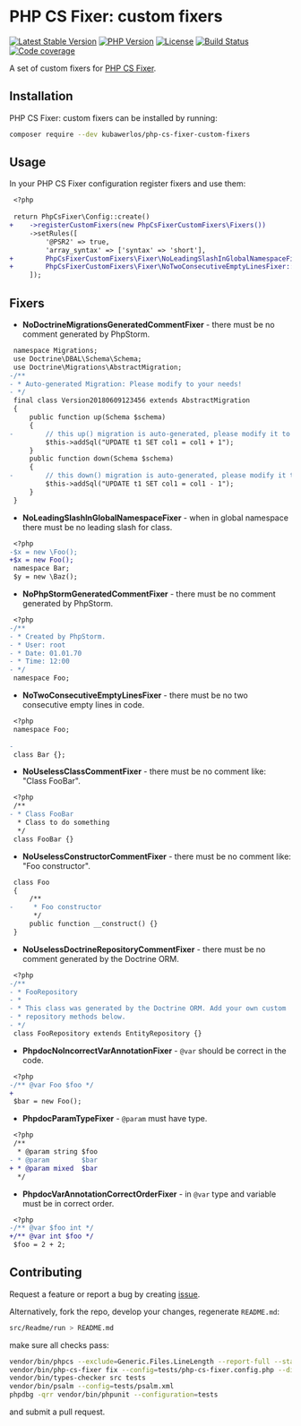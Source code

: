 # PHP CS Fixer: custom fixers

[![Latest Stable Version](https://img.shields.io/packagist/v/kubawerlos/php-cs-fixer-custom-fixers.svg)](https://packagist.org/packages/kubawerlos/php-cs-fixer-custom-fixers)
[![PHP Version](https://img.shields.io/badge/php-%5E7.1-8892BF.svg)](https://php.net)
[![License](https://img.shields.io/github/license/kubawerlos/php-cs-fixer-custom-fixers.svg)](https://packagist.org/packages/kubawerlos/php-cs-fixer-custom-fixers)
[![Build Status](https://img.shields.io/travis/kubawerlos/php-cs-fixer-custom-fixers/master.svg)](https://travis-ci.org/kubawerlos/php-cs-fixer-custom-fixers)
[![Code coverage](https://img.shields.io/codecov/c/github/kubawerlos/php-cs-fixer-custom-fixers.svg?label=code%20coverage)](https://codecov.io/gh/kubawerlos/php-cs-fixer-custom-fixers)

A set of custom fixers for [PHP CS Fixer](https://github.com/FriendsOfPHP/PHP-CS-Fixer).

## Installation
PHP CS Fixer: custom fixers can be installed by running:
```bash
composer require --dev kubawerlos/php-cs-fixer-custom-fixers
```


## Usage
In your PHP CS Fixer configuration register fixers and use them:
```diff
 <?php
 
 return PhpCsFixer\Config::create()
+    ->registerCustomFixers(new PhpCsFixerCustomFixers\Fixers())
     ->setRules([
         '@PSR2' => true,
         'array_syntax' => ['syntax' => 'short'],
+        PhpCsFixerCustomFixers\Fixer\NoLeadingSlashInGlobalNamespaceFixer::name() => true,
+        PhpCsFixerCustomFixers\Fixer\NoTwoConsecutiveEmptyLinesFixer::name() => true,
     ]);

```


## Fixers
- **NoDoctrineMigrationsGeneratedCommentFixer** - there must be no comment generated by PhpStorm.
```diff
 namespace Migrations;
 use Doctrine\DBAL\Schema\Schema;
 use Doctrine\Migrations\AbstractMigration;
-/**
- * Auto-generated Migration: Please modify to your needs!
- */
 final class Version20180609123456 extends AbstractMigration
 {
     public function up(Schema $schema)
     {
-        // this up() migration is auto-generated, please modify it to your needs
         $this->addSql("UPDATE t1 SET col1 = col1 + 1");
     }
     public function down(Schema $schema)
     {
-        // this down() migration is auto-generated, please modify it to your needs
         $this->addSql("UPDATE t1 SET col1 = col1 - 1");
     }
 }

```

- **NoLeadingSlashInGlobalNamespaceFixer** - when in global namespace there must be no leading slash for class.
```diff
 <?php
-$x = new \Foo();
+$x = new Foo();
 namespace Bar;
 $y = new \Baz();

```

- **NoPhpStormGeneratedCommentFixer** - there must be no comment generated by PhpStorm.
```diff
 <?php
-/**
- * Created by PhpStorm.
- * User: root
- * Date: 01.01.70
- * Time: 12:00
- */
 namespace Foo;

```

- **NoTwoConsecutiveEmptyLinesFixer** - there must be no two consecutive empty lines in code.
```diff
 <?php
 namespace Foo;
 
-
 class Bar {};

```

- **NoUselessClassCommentFixer** - there must be no comment like: "Class FooBar".
```diff
 <?php
 /**
- * Class FooBar
  * Class to do something
  */
 class FooBar {}

```

- **NoUselessConstructorCommentFixer** - there must be no comment like: "Foo constructor".
```diff
 class Foo
 {
     /**
-     * Foo constructor
      */
     public function __construct() {}
 }

```

- **NoUselessDoctrineRepositoryCommentFixer** - there must be no comment generated by the Doctrine ORM.
```diff
 <?php
-/**
- * FooRepository
- *
- * This class was generated by the Doctrine ORM. Add your own custom
- * repository methods below.
- */
 class FooRepository extends EntityRepository {}

```

- **PhpdocNoIncorrectVarAnnotationFixer** - `@var` should be correct in the code.
```diff
 <?php
-/** @var Foo $foo */
+
 $bar = new Foo();

```

- **PhpdocParamTypeFixer** - `@param` must have type.
```diff
 <?php
 /**
  * @param string $foo
- * @param        $bar
+ * @param mixed  $bar
  */

```

- **PhpdocVarAnnotationCorrectOrderFixer** - in `@var` type and variable must be in correct order.
```diff
 <?php
-/** @var $foo int */
+/** @var int $foo */
 $foo = 2 + 2;

```


## Contributing
Request a feature or report a bug by creating [issue](https://github.com/kubawerlos/php-cs-fixer-custom-fixers/issues).

Alternatively, fork the repo, develop your changes, regenerate `README.md`:
```bash
src/Readme/run > README.md
```
make sure all checks pass:
```bash
vendor/bin/phpcs --exclude=Generic.Files.LineLength --report-full --standard=PSR2 src tests
vendor/bin/php-cs-fixer fix --config=tests/php-cs-fixer.config.php --diff --dry-run
vendor/bin/types-checker src tests
vendor/bin/psalm --config=tests/psalm.xml
phpdbg -qrr vendor/bin/phpunit --configuration=tests
```
and submit a pull request.
